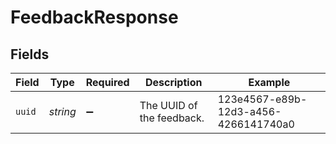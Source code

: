 # FeedbackResponse


## Fields

| Field                                | Type                                 | Required                             | Description                          | Example                              |
| ------------------------------------ | ------------------------------------ | ------------------------------------ | ------------------------------------ | ------------------------------------ |
| `uuid`                               | *string*                             | :heavy_minus_sign:                   | The UUID of the feedback.            | 123e4567-e89b-12d3-a456-4266141740a0 |